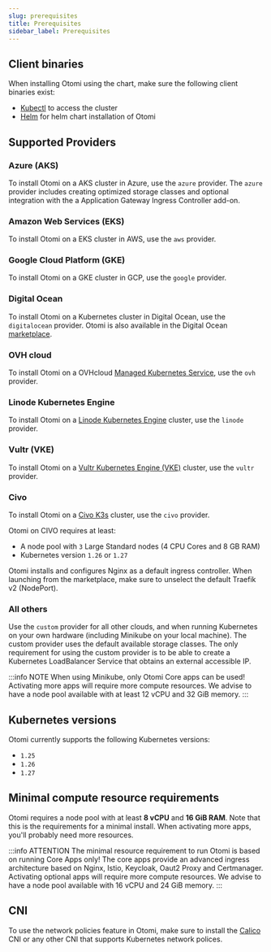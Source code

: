 ```yaml
---
slug: prerequisites
title: Prerequisites
sidebar_label: Prerequisites
---
```


## Client binaries

When installing Otomi using the chart, make sure the following client binaries exist:

- [Kubectl](https://kubernetes.io/docs/tasks/tools/#kubectl) to access the cluster
- [Helm](https://helm.sh/docs/intro/install/) for helm chart installation of Otomi

## Supported Providers

### Azure (AKS)

To install Otomi on a AKS cluster in Azure, use the `azure` provider. The `azure` provider includes creating optimized storage classes and optional integration with the a Application Gateway Ingress Controller add-on.

### Amazon Web Services (EKS)

To install Otomi on a EKS cluster in AWS, use the `aws` provider.

### Google Cloud Platform (GKE)

To install Otomi on a GKE cluster in GCP, use the `google` provider.

### Digital Ocean

To install Otomi on a Kubernetes cluster in Digital Ocean, use the `digitalocean` provider. Otomi is also available in the Digital Ocean [marketplace](https://marketplace.digitalocean.com/apps/otomi?refcode=476bfcac9ec9&action=deploy).

### OVH cloud

To install Otomi on a OVHcloud [Managed Kubernetes Service](https://www.ovhcloud.com/en-gb/public-cloud/kubernetes/), use the `ovh` provider.

### Linode Kubernetes Engine

To install Otomi on a [Linode Kubernetes Engine](https://www.linode.com/products/kubernetes/) cluster, use the `linode` provider.

### Vultr (VKE)

To install Otomi on a [Vultr Kubernetes Engine (VKE)](https://www.vultr.com/docs/vultr-kubernetes-engine/) cluster, use the `vultr` provider.

### Civo

To install Otomi on a [Civo K3s](https://www.civo.com/kubernetes) cluster, use the `civo` provider.

Otomi on CIVO requires at least:

* A node pool with `3` Large Standard nodes (4 CPU Cores and 8 GB RAM)
* Kubernetes version `1.26` or `1.27`

Otomi installs and configures Nginx as a default ingress controller. When launching from the marketplace, make sure to unselect the default Traefik v2 (NodePort).

### All others

Use the `custom` provider for all other clouds, and when running Kubernetes on your own hardware (including Minikube on your local machine). The custom provider uses the default available storage classes. The only requirement for using the custom provider is to be able to create a Kubernetes LoadBalancer Service that obtains an external accessible IP.

:::info NOTE
When using Minikube, only Otomi Core apps can be used! Activating more apps will require more compute resources. We advise to have a node pool available with at least 12 vCPU and 32 GiB memory.
:::

## Kubernetes versions

Otomi currently supports the following Kubernetes versions:

- `1.25`
- `1.26`
- `1.27`

## Minimal compute resource requirements

Otomi requires a node pool with at least **8 vCPU** and **16 GiB RAM**. Note that this is the requirements for a minimal install. When activating more apps, you'll probably need more resources.

:::info ATTENTION
The minimal resource requirement to run Otomi is based on running Core Apps only! The core apps provide an advanced ingress architecture based on Nginx, Istio, Keycloak, Oaut2 Proxy and Certmanager. Activating optional apps will require more compute resources. We advise to have a node pool available with 16 vCPU and 24 GiB memory.
:::

## CNI

To use the network policies feature in Otomi, make sure to install the [Calico](https://www.tigera.io/project-calico/) CNI or any other CNI that supports Kubernetes network polices.
